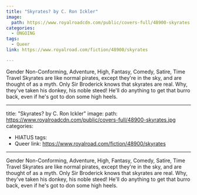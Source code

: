 ```yaml
---
title: "Skyrates? by C. Ron Ickler"
image:
  path: https://www.royalroadcdn.com/public/covers-full/48900-skyrates.jpg
categories:
  - ONGOING
tags:
  - Queer
link: https://www.royalroad.com/fiction/48900/skyrates

---
```

Gender Non-Conforming, Adventure, High, Fantasy, Comedy, Satire, Time Travel
Skyrates are like normal pirates, except they're in the sky, and are thought of as a myth. Only Sir Broderick knows that skyrates are real. Why, they've taken his donkey, his noble steed! He'll do anything to get that burro back, even if he's got to don some high heels.

---
title: "Skyrates? by C. Ron Ickler"
image:
  path: https://www.royalroadcdn.com/public/covers-full/48900-skyrates.jpg
categories:
  - HIATUS
tags:
  - Queer
link: https://www.royalroad.com/fiction/48900/skyrates

---
Gender Non-Conforming, Adventure, High, Fantasy, Comedy, Satire, Time Travel
Skyrates are like normal pirates, except they're in the sky, and are thought of as a myth. Only Sir Broderick knows that skyrates are real. Why, they've taken his donkey, his noble steed! He'll do anything to get that burro back, even if he's got to don some high heels.

